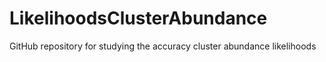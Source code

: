 # LikelihoodsClusterAbundance

GitHub repository for studying the accuracy cluster abundance likelihoods
